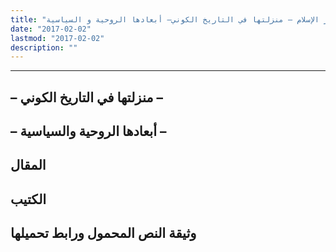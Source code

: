 ```yaml
---
title: "الصراعات في دار الإسلام – منزلتها في التاريخ الكوني– أبعادها الروحية و السياسية"
date: "2017-02-02"
lastmod: "2017-02-02"
description: ""
---
```

****

## **– منزلتها في التاريخ الكوني –**

## **– أبعادها الروحية والسياسية –**

## المقال

## الكتيب

## وثيقة النص المحمول ورابط تحميلها

###